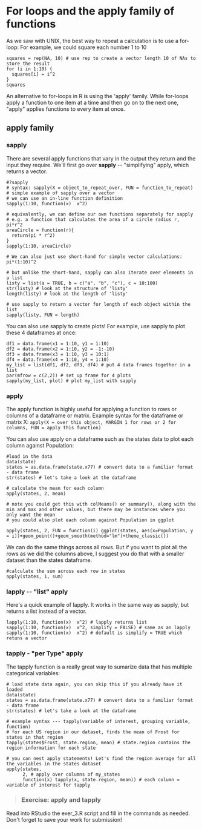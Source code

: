 

# For loops and the apply family of functions

As we saw with UNIX, the best way to repeat a calculation is to use a for-loop:
For example, we could square each number 1 to 10

```{r, echo=T}
squares = rep(NA, 10) # use rep to create a vector length 10 of NAs to store the result
for (i in 1:10) { 
  squares[i] = i^2
}
squares
```

An alternative to for-loops in R is using the 'apply' family. While for-loops apply a function to one item at a time and then go on to the next one, "apply" applies functions to every item at once.

## apply family

### sapply
There are several apply functions that vary in the output they return and the input they require. We'll first go over **sapply** -- "simplifying" apply, which returns a vector.

```{r, echo=T}
#?sapply 
# syntax: sapply(X = object_to_repeat_over, FUN = function_to_repeat)
# simple example of sapply over a vector
# we can use an in-line function definition
sapply(1:10, function(x)  x^2)

# equivalently, we can define our own functions separately for sapply
# e.g. a function that calculates the area of a circle radius r, pi*r^2
areaCircle = function(r){
  return(pi * r^2)
}
sapply(1:10, areaCircle)

# We can also just use short-hand for simple vector calculations:
pi*(1:10)^2

# but unlike the short-hand, sapply can also iterate over elements in a list
listy = list(a = TRUE, b = c("a", "b", "c"), c = 10:100)
str(listy) # look at the structure of 'listy'
length(listy) # look at the length of 'listy'

# use sapply to return a vector for length of each object within the list
sapply(listy, FUN = length) 
```
You can also use sapply to create plots! For example, use sapply to plot these 4 dataframes at once:

```{r, label='5-33', echo=T}
df1 = data.frame(x1 = 1:10, y1 = 1:10)
df2 = data.frame(x2 = 1:10, y2 = -1:-10)
df3 = data.frame(x3 = 1:10, y3 = 10:1)
df4 = data.frame(x4 = 1:10, y4 = 1:10)
my_list = list(df1, df2, df3, df4) # put 4 data frames together in a list
par(mfrow = c(2,2)) # set up frame for 4 plots
sapply(my_list, plot) # plot my_list with sapply
```
### apply 
The apply function is highly useful for applying a function to rows or columns of a dataframe or matrix. 
Example syntax for the dataframe or matrix X:
`apply(X = over this object, MARGIN 1 for rows or 2 for columns, FUN = apply this function)`

You can also use apply on a dataframe such as the states data to plot each column against Population:

```{r, echo=T}
#load in the data
data(state)
states = as.data.frame(state.x77) # convert data to a familiar format - data frame
str(states) # let's take a look at the dataframe

# calculate the mean for each column
apply(states, 2, mean)

# note you could get this with colMeans() or summary(), along with the min and max and other values, but there may be instances where you only want the mean
# you could also plot each column against Population in ggplot
```

```{r, label='5-29', echo=T}
apply(states, 2, FUN = function(i) ggplot(states, aes(x=Population, y = i))+geom_point()+geom_smooth(method="lm")+theme_classic())
```
We can do the same things across all rows. But if you want to plot all the rows as we did the columns above, I suggest you do that with a smaller dataset than the states dataframe.

```{r, echo=T} 
#calculate the sum across each row in states
apply(states, 1, sum)
```
### lapply -- "list" apply
Here's a quick example of lapply. It works in the same way as sapply, but returns a list instead of a vector.

```{r, echo=T}
lapply(1:10, function(x)  x^2) # lapply returns list
sapply(1:10, function(x)  x^2, simplify = FALSE) # same as an lapply
sapply(1:10, function(x)  x^2) # default is simplify = TRUE which retuns a vector
```
### tapply - "per Type" apply 
The tapply function is a really great way to sumarize data that has multiple categorical variables: 

```{r, echo=T}
# load state data again, you can skip this if you already have it loaded
data(state)
states = as.data.frame(state.x77) # convert data to a familiar format - data frame
str(states) # let's take a look at the dataframe

# example syntax --- tapply(variable of interest, grouping variable, function)
# for each US region in our dataset, finds the mean of Frost for states in that region
tapply(states$Frost, state.region, mean) # state.region contains the region information for each state

# you can nest apply statements! Let's find the region average for all the variables in the states dataset
apply(states,
      2, # apply over columns of my_states
      function(x) tapply(x, state.region, mean)) # each column = variable of interest for tapply
```

> ### Exercise: apply and tapply
Read into RStudio the exer_3.R script and fill in the commands as needed. Don't forget to save your work for submission!
